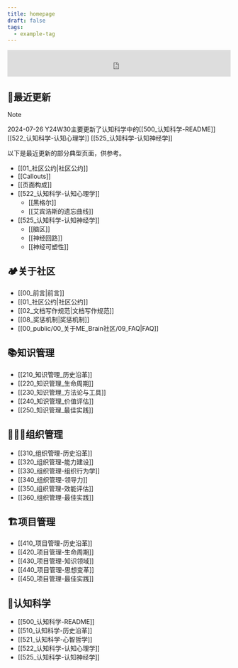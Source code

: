 ```yaml
---
title: homepage
draft: false
tags:
  - example-tag
---
```

<iframe id="embed_dom" name="embed_dom" frameborder="0" style="display:block;width:100%; height:60px;" src="https://cn.widgetstore.net/view/index.html?q=5b049cc8622189440f31d6307d40e568.25e993b766a49db20042ddd94e830e2c"></iframe>

## 📢最近更新

> [!NOTE]
> 2024-07-26 Y24W30主要更新了认知科学中的[[500_认知科学-README]] [[522_认知科学-认知心理学]] [[525_认知科学-认知神经学]]
> 
> 以下是最近更新的部分典型页面，供参考。

- [[01_社区公约|社区公约]]
- [[Callouts]]
- [[页面构成]]
- [[522_认知科学-认知心理学]]
	- [[黑格尔]]
	- [[艾宾浩斯的遗忘曲线]]
- [[525_认知科学-认知神经学]]
	- [[脑区]]
	- [[神经回路]]
	- [[神经可塑性]]
## 🏕关于社区

- [[00_前言|前言]]
- [[01_社区公约|社区公约]]
- [[02_文档写作规范|文档写作规范]]
- [[08_奖惩机制|奖惩机制]]
- [[00_public/00_关于ME_Brain社区/09_FAQ|FAQ]]
## 📚知识管理

- [[210_知识管理_历史沿革]]
- [[220_知识管理_生命周期]]
- [[230_知识管理_方法论与工具]]
- [[240_知识管理_价值评估]]
- [[250_知识管理_最佳实践]]
## 👨‍👧‍👦组织管理

- [[310_组织管理-历史沿革]]
- [[320_组织管理-能力建设]]
- [[330_组织管理-组织行为学]]
- [[340_组织管理-领导力]]
- [[350_组织管理-效能评估]]
- [[360_组织管理-最佳实践]]
## 🏗项目管理

- [[410_项目管理-历史沿革]]
- [[420_项目管理-生命周期]]
- [[430_项目管理-知识领域]]
- [[440_项目管理-思想变革]]
- [[450_项目管理-最佳实践]]
## 🧠认知科学

- [[500_认知科学-README]]
- [[510_认知科学-历史沿革]]
- [[521_认知科学-心智哲学]]
- [[522_认知科学-认知心理学]]
- [[525_认知科学-认知神经学]]
